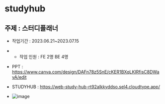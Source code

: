 # studyhub
## 주제 : 스터디플래너

* 작업기간 : 2023.06.21~2023.07.15

*  * 작업 인원 : FE 2명 BE 4명

* PPT : <https://www.canva.com/design/DAFn78z5SnE/cKER1BXqLKIRfisC8DWavA/edit>

* STUDYHUB : <https://web-study-hub-rt92alkkyddso.sel4.cloudtype.app/>

* ![image](https://github.com/zkti123/studyhub/assets/130739179/13e791f2-a1be-44a5-846c-7d89c1e4c4c3)

